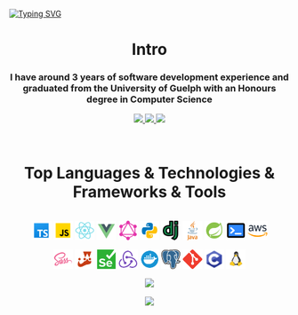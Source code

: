 <a href="https://git.io/typing-svg"><img src="https://readme-typing-svg.demolab.com?font=Fira+Code&weight=800&size=30&duration=2000&pause=2000&color=FFB86C&center=true&vCenter=true&width=1000&height=100&lines=.+.+.+%F0%9F%91%8B+Howdy+strangers+%F0%9F%91%8B+.+.+.;.+.+.+%F0%9F%8F%A0+Welcome+to+my+GitHub+page+%F0%9F%8F%A0+.+.+.;.+.+.+%F0%9F%91%BE+Check+out+some+of+my+projects+%F0%9F%91%BE+.+.+." alt="Typing SVG" /></a>

<h1 align="center">Intro</h1>

<div align="center">
  <h3 align="center">I have around 3 years of software development experience and graduated from the University of Guelph with an Honours degree in Computer Science</h3>

  <a href="https://www.linkedin.com/in/remuscalugarescu/">
    <img src="https://img.shields.io/badge/LinkedIn-%230077B5.svg?&style=for-the-badge&logo=linkedin logoColor=white" height=25>
  </a>
  <a href="https://remcalu.github.io/portfolio/">
    <img src="https://img.shields.io/badge/portfolio-000000?style=for-the-badge&logo=About.me&logoColor=white" height=25>
  </a>
  <a href="mailto:remcalu@outlook.com">
    <img src="https://img.shields.io/badge/mail-D14836?style=for-the-badge&logo=gmail&logoColor=white" height=25>
  </a>
</p>

</br>
<h1 align="center">Top Languages & Technologies & Frameworks & Tools</h1>
<p align="center">
  </br>
  <code><img title="TypeScript" height="35" src="./assets/ts.svg"></code>
  <code><img title="JavaScript" height="35" src="./assets/javascript.svg"></code>
  <code><img title="ReactJS" height="35" src="./assets/react.svg"></code>
  <code><img title="Vue" height="35" src="./assets/vue.svg"></code>
  <code><img title="GraphQL" height="35" src="./assets/graphql.svg"></code>
  <code><img title="Python" height="35" src="./assets/python.svg"></code>
  <code><img title="Django" height="35" src="./assets/django.svg"></code>
  <code><img title="Java" height="35" src="./assets/java.svg"></code>
  <code><img title="Spring Boot" height="35" src="./assets/spring-boot.svg"></code>
  <code><img title="Shell" height="35" src="./assets/shell.svg"></code>
  <code><img title="AWS" height="35" src="./assets/aws.svg"></code>
</p>
<p align="center">
  <code><img title="Sass" height="35" src="./assets/sass.svg"></code>
  <code><img title="Jest" height="35" src="./assets/jest.svg"></code>
  <code><img title="Selenium" height="35" src="./assets/selenium.svg"></code>
  <code><img title="Redux" height="35" src="./assets/redux.svg"></code>
  <code><img title="Docker" height="35" src="./assets/docker.svg"></code>
  <code><img title="Postgresql" height="35" src="./assets/postgresql.svg"></code>
  <code><img title="Git" height="35" src="./assets/git.svg"></code>
  <code><img title="C" height="35" src="./assets/c.svg"></code>
  <code><img title="Linux" height="35" src="./assets/linux.svg"></code>
</p>

<p align="center">
  <img src="https://github-profile-summary-cards.vercel.app/api/cards/repos-per-language?username=remcalu&theme=dracula"/>
</p>

<p align="center">
  <img src="http://github-profile-summary-cards.vercel.app/api/cards/profile-details?username=remcalu&theme=dracula"/>
</p>

